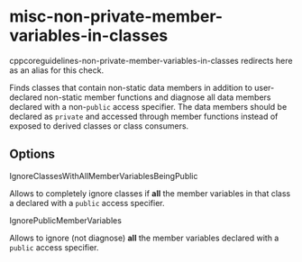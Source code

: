 misc-non-private-member-variables-in-classes
============================================

<span
class="title-ref">cppcoreguidelines-non-private-member-variables-in-classes</span>
redirects here as an alias for this check.

Finds classes that contain non-static data members in addition to
user-declared non-static member functions and diagnose all data members
declared with a non-`public` access specifier. The data members should
be declared as `private` and accessed through member functions instead
of exposed to derived classes or class consumers.

Options
-------

IgnoreClassesWithAllMemberVariablesBeingPublic

Allows to completely ignore classes if **all** the member variables in
that class a declared with a `public` access specifier.

IgnorePublicMemberVariables

Allows to ignore (not diagnose) **all** the member variables declared
with a `public` access specifier.
